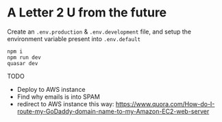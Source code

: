 # A Letter 2 U from the future

Create an `.env.production` & `.env.development` file, and setup the environment variable present into `.env.default`
  
```
npm i
npm run dev
quasar dev
```

TODO

- Deploy to AWS instance
- Find why emails is into SPAM
- redirect to AWS instance this way:
  https://www.quora.com/How-do-I-route-my-GoDaddy-domain-name-to-my-Amazon-EC2-web-server

